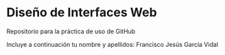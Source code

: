 # Diseño de Interfaces Web
Repositorio para la práctica de uso de GitHub

Incluye a continuación tu nombre y apellidos:
Francisco Jesús García Vidal